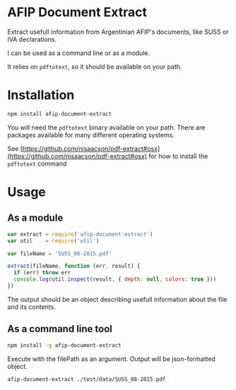 # AFIP Document Extract

Extract usefull information from Argentinian AFIP's documents, like SUSS or IVA declarations.

I can be used as a command line or as a module.

It relies on `pdftotext`, so it should be available on your path.

# Installation
```bash
npm install afip-document-extract
```

You will need the `pdftotext` binary available on your path. There are packages available for many different operating systems.

See [https://github.com/nisaacson/pdf-extract#osx](https://github.com/nisaacson/pdf-extract#osx) for how to install the `pdftotext` command

# Usage

## As a module

```javascript
var extract = require('afip-document-extract')
var util    = require('util')

var fileName = 'SUSS_08-2015.pdf'

extract(fileName, function (err, result) {
  if (err) throw err
  console.log(util.inspect(result, { depth: null, colors: true }))
})
```

The output should be an object describing usefull information about the file and its contents.

## As a command line tool

```bash
npm install -g afip-document-extract
```

Execute with the filePath as an argument. Output will be json-formatted object.

```bash
afip-document-extract ./test/data/SUSS_08-2015.pdf
```